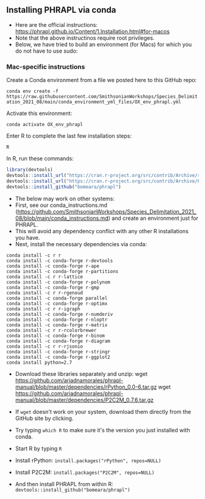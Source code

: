 ## Installing PHRAPL via conda
* Here are the official instructions: https://phrapl.github.io/Content/1.Installation.html#for-macos
* Note that the above instructinos require root privileges. 
* Below, we have tried to build an environment (for Macs) for which you do not have to use sudo:

### Mac-specific instructions

Create a Conda environment from a file we posted here to this GitHub repo:

`conda env create -f https://raw.githubusercontent.com/SmithsonianWorkshops/Species_Delimitation_2021_08/main/conda_environment_yml_files/OX_env_phrapl.yml`

Activate this environment:

`conda activate OX_env_phrapl`

Enter R to complete the last few installation steps:

`R`

In R, run these commands:

```R
library(devtools)
devtools::install_url("https://cran.r-project.org/src/contrib/Archive/rPython/rPython_0.0-6.tar.gz", upgrade=FALSE)
devtools::install_url("https://cran.r-project.org/src/contrib/Archive/P2C2M/P2C2M_0.7.6.tar.gz", upgrade=FALSE)
devtools::install_github("bomeara/phrapl")
```

* The below may work on other systems:
* First, see our conda_instructions.md (https://github.com/SmithsonianWorkshops/Species_Delimitation_2021_08/blob/main/conda_instructions.md) and create an environment just for PHRAPL. 
* This will avoid any dependency conflict with any other R installations you have.
* Next, install the necessary dependencies via conda:
```
conda install -c r r
conda install -c conda-forge r-devtools
conda install -c conda-forge r-ape
conda install -c conda-forge r-partitions
conda install -c r r-lattice
conda install -c conda-forge r-polynom
conda install -c conda-forge r-gmp
conda install -c r r-rgenoud
conda install -c conda-forge parallel
conda install -c conda-forge r-optimx
conda install -c r r-igraph
conda install -c conda-forge r-numderiv
conda install -c conda-forge r-nloptr
conda install -c conda-forge r-matrix
conda install -c r r-rcolorbrewer
conda install -c conda-forge r-binom
conda install -c conda-forge r-diagram
conda install -c r r-rjsonio
conda install -c conda-forge r-stringr
conda install -c conda-forge r-ggplot2
conda install python=2.7
```
* Download these libraries separately and unzip:
wget https://github.com/ariadnamorales/phrapl-manual/blob/master/dependencies/rPython_0.0-6.tar.gz
wget https://github.com/ariadnamorales/phrapl-manual/blob/master/dependencies/P2C2M_0.7.6.tar.gz
* If `wget` doesn't work on your system, download them directly from the GitHub site by clicking.

* Try typing `which R` to make sure it's the version you just installed with conda.
* Start R by typing `R`
* Install rPython:
`install.packages("rPython", repos=NULL)`
* Install P2C2M:
`install.packages("P2C2M", repos=NULL)`
* And then install PHRAPL from within R:
`devtools::install_github("bomeara/phrapl")`

